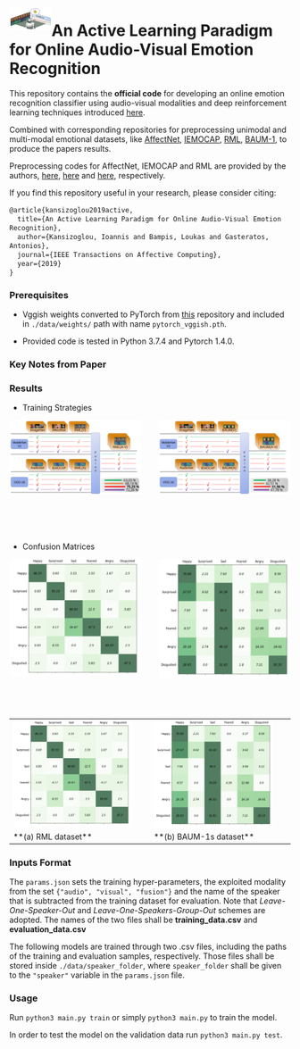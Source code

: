 <p align='right'>
	<img align='left' width='15%' src='images/TeaserImage.svg'>
	<h1>
    	An Active Learning Paradigm for Online Audio-Visual Emotion Recognition
	</h1>
</p>

This repository contains the **official code** for developing an online emotion recognition classifier using audio-visual modalities and deep reinforcement learning techniques introduced [here](https://ieeexplore.ieee.org/document/8937495).

Combined with corresponding repositories for preprocessing unimodal and multi-modal emotional datasets, like [AffectNet](http://mohammadmahoor.com/affectnet/), [IEMOCAP](https://sail.usc.edu/iemocap/), [RML](http://shachi.org/resources/4965), [BAUM-1](https://archive.ics.uci.edu/ml/datasets/BAUM-1), to produce the papers results.

Preprocessing codes for AffectNet, IEMOCAP and RML are provided by the authors, [here](https://github.com/IoannisKansizoglou/AffectNet-preprocess), [here](https://github.com/IoannisKansizoglou/Iemocap-preprocess) and [here](https://github.com/IoannisKansizoglou/RML-preprocess), respectively.

If you find this repository useful in your research, please consider citing:

    @article{kansizoglou2019active,
      title={An Active Learning Paradigm for Online Audio-Visual Emotion Recognition},
      author={Kansizoglou, Ioannis and Bampis, Loukas and Gasteratos, Antonios},
      journal={IEEE Transactions on Affective Computing},
      year={2019}
    }

### Prerequisites

* Vggish weights converted to PyTorch from [this](https://github.com/tcvrick/audioset-vggish-tensorflow-to-pytorch) repository and included in ```./data/weights/``` path with name ```pytorch_vggish.pth```.

* Provided code is tested in Python 3.7.4 and Pytorch 1.4.0.

### Key Notes from Paper

### Results

* Training Strategies

<p align='center'>
	<img align='left' width='47%' src='images/StrategyRMLU.svg'>
	<img align='right' width='47%' src='images/StrategyBAUM-1sU.svg'>
</p>
<div><br><br><br><br><br><br><br><br><br><br><br><br></div>

* Confusion Matrices

<p align='center'>
	<img align='left' width='47%' src='images/ConfMatrixRML.svg'>
	<img align='right' width='47%' src='images/ConfMatrixBAUM-1s.svg'>
</p>
<div><br><br><br><br><br><br><br><br><br><br><br><br><br><br><br><br></div>

<table style="width:100%">
  <tr>
    <td><img align='centre' width='90%' src='images/ConfMatrixRML.svg'></td>
    <td><img align='centre' width='90%' src='images/ConfMatrixBAUM-1s.svg'></td>
  </tr>
  <tr>
    <td>**(a) RML dataset**</td>
    <td>**(b) BAUM-1s dataset**</td>
  </tr>
</table>

### Inputs Format

The ```params.json``` sets the training hyper-parameters, the exploited modality from the set ```{"audio", "visual", "fusion"}``` and the name of the speaker that is subtracted from the training dataset for evaluation. Note that *Leave-One-Speaker-Out* and *Leave-One-Speakers-Group-Out* schemes are adopted. The names of the two files shall be **training_data.csv** and **evaluation_data.csv**

The following models are trained through two .csv files, including the paths of the training and evaluation samples, respectively. Those files shall be stored inside ```./data/speaker_folder```, where ```speaker_folder``` shall be given to the ```"speaker"``` variable in the ```params.json``` file.

### Usage

Run ```python3 main.py train``` or simply ```python3 main.py``` to train the model.

In order to test the model on the validation data run ```python3 main.py test```.
